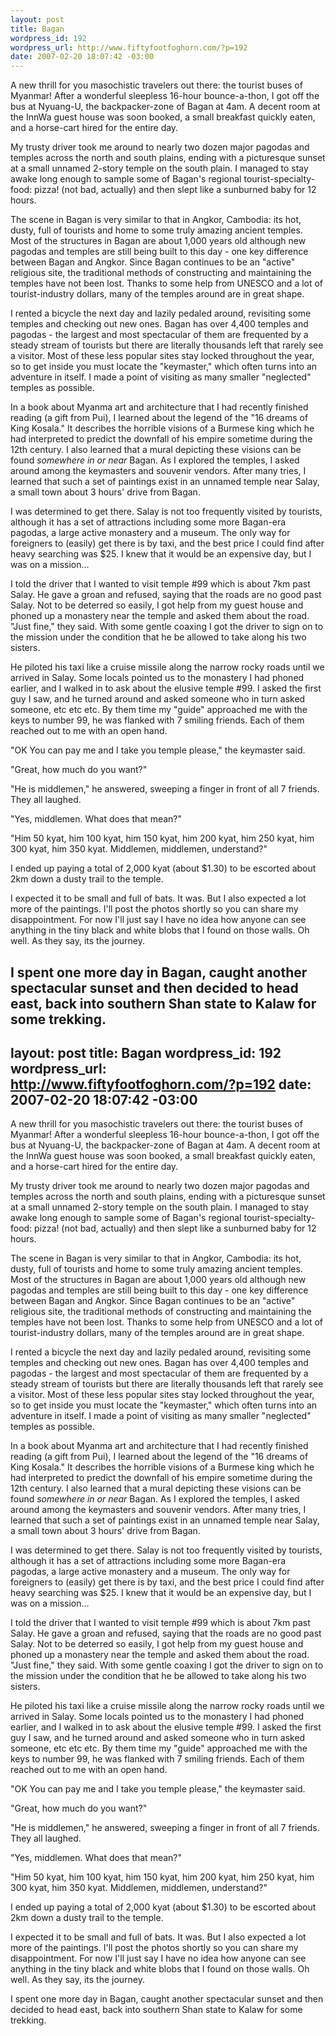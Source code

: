 ```yaml
--- 
layout: post
title: Bagan
wordpress_id: 192
wordpress_url: http://www.fiftyfootfoghorn.com/?p=192
date: 2007-02-20 18:07:42 -03:00
---
```

A new thrill for you masochistic travelers out there: the tourist buses of Myanmar! After a wonderful sleepless 16-hour bounce-a-thon, I got off the bus at Nyuang-U, the backpacker-zone of Bagan at 4am. A decent room at the InnWa guest house was soon booked, a small breakfast quickly eaten, and a horse-cart hired for the entire day.

My trusty driver took me around to nearly two dozen major pagodas and temples across the north and south plains, ending with a picturesque sunset at a small unnamed 2-story temple on the south plain. I managed to stay awake long enough to sample some of Bagan's regional tourist-specialty-food: pizza! (not bad, actually) and then slept like a sunburned baby for 12 hours.

The scene in Bagan is very similar to that in Angkor, Cambodia: its hot, dusty, full of tourists and home to some truly amazing ancient temples. Most of the structures in Bagan are about 1,000 years old although new pagodas and temples are still being built to this day - one key difference between Bagan and Angkor. Since Bagan continues to be an "active" religious site, the traditional methods of constructing and maintaining the temples have not been lost. Thanks to some help from UNESCO and a lot of tourist-industry dollars, many of the temples around are in great shape.

I rented a bicycle the next day and lazily pedaled around, revisiting some temples and checking out new ones. Bagan has over 4,400 temples and pagodas - the largest and most spectacular of them are frequented by a steady stream of tourists but there are literally thousands left that rarely see a visitor. Most of these less popular sites stay locked throughout the year, so to get inside you must locate the "keymaster," which often turns into an adventure in itself. I made a point of visiting as many smaller "neglected" temples as possible.

In a book about Myanma art and architecture that I had recently finished reading (a gift from Pui), I learned about the legend of the "16 dreams of King Kosala." It describes the horrible visions of a Burmese king which he had interpreted to predict the downfall of his empire sometime during the 12th century. I also learned that a mural depicting these visions can be found <em>somewhere in or near</em> Bagan. As I explored the temples, I asked around among the keymasters and souvenir vendors. After many tries, I learned that such a set of paintings exist in an unnamed temple near Salay, a small town about 3 hours' drive from Bagan.

I was determined to get there. Salay is not too frequently visited by tourists, although it has a set of attractions including some more Bagan-era pagodas, a large active monastery and a museum. The only way for foreigners to (easily) get there is by taxi, and the best price I could find after heavy searching was $25. I knew that it would be an expensive day, but I was on a mission...

I told the driver that I wanted to visit temple #99 which is about 7km past Salay. He gave a groan and refused, saying that the roads are no good past Salay. Not to be deterred so easily, I got help from my guest house and phoned up a monastery near the temple and asked them about the road. "Just fine," they said. With some gentle coaxing I got the driver to sign on to the mission under the condition that he be allowed to take along his two sisters.

He piloted his taxi like a cruise missile along the narrow rocky roads until we arrived in Salay. Some locals pointed us to the monastery I had phoned earlier, and I walked in to ask about the elusive temple #99. I asked the first guy I saw, and he turned around and asked someone who in turn asked someone, etc etc etc. By them time my "guide" approached me with the keys to number 99, he was flanked with 7 smiling friends. Each of them reached out to me with an open hand.

"OK You can pay me and I take you temple please," the keymaster said.

"Great, how much do you want?"

"He is middlemen," he answered, sweeping a finger in front of all 7 friends. They all laughed.

"Yes, middlemen. What does that mean?"

"Him 50 kyat, him 100 kyat, him 150 kyat, him 200 kyat, him 250 kyat, him 300 kyat, him 350 kyat. Middlemen, middlemen, understand?"

I ended up paying a total of 2,000 kyat (about $1.30) to be escorted about 2km down a dusty trail to the temple.

I expected it to be small and full of bats. It was. But I also expected a lot more of the paintings. I'll post the photos shortly so you can share my disappointment. For now I'll just say I have no idea how anyone can see anything in the tiny black and white blobs that I found on those walls. Oh well. As they say, its the journey.

I spent one more day in Bagan, caught another spectacular sunset and then decided to head east, back into southern Shan state to Kalaw for some trekking.
--- 
layout: post
title: Bagan
wordpress_id: 192
wordpress_url: http://www.fiftyfootfoghorn.com/?p=192
date: 2007-02-20 18:07:42 -03:00
---
A new thrill for you masochistic travelers out there: the tourist buses of Myanmar! After a wonderful sleepless 16-hour bounce-a-thon, I got off the bus at Nyuang-U, the backpacker-zone of Bagan at 4am. A decent room at the InnWa guest house was soon booked, a small breakfast quickly eaten, and a horse-cart hired for the entire day.

My trusty driver took me around to nearly two dozen major pagodas and temples across the north and south plains, ending with a picturesque sunset at a small unnamed 2-story temple on the south plain. I managed to stay awake long enough to sample some of Bagan's regional tourist-specialty-food: pizza! (not bad, actually) and then slept like a sunburned baby for 12 hours.

The scene in Bagan is very similar to that in Angkor, Cambodia: its hot, dusty, full of tourists and home to some truly amazing ancient temples. Most of the structures in Bagan are about 1,000 years old although new pagodas and temples are still being built to this day - one key difference between Bagan and Angkor. Since Bagan continues to be an "active" religious site, the traditional methods of constructing and maintaining the temples have not been lost. Thanks to some help from UNESCO and a lot of tourist-industry dollars, many of the temples around are in great shape.

I rented a bicycle the next day and lazily pedaled around, revisiting some temples and checking out new ones. Bagan has over 4,400 temples and pagodas - the largest and most spectacular of them are frequented by a steady stream of tourists but there are literally thousands left that rarely see a visitor. Most of these less popular sites stay locked throughout the year, so to get inside you must locate the "keymaster," which often turns into an adventure in itself. I made a point of visiting as many smaller "neglected" temples as possible.

In a book about Myanma art and architecture that I had recently finished reading (a gift from Pui), I learned about the legend of the "16 dreams of King Kosala." It describes the horrible visions of a Burmese king which he had interpreted to predict the downfall of his empire sometime during the 12th century. I also learned that a mural depicting these visions can be found <em>somewhere in or near</em> Bagan. As I explored the temples, I asked around among the keymasters and souvenir vendors. After many tries, I learned that such a set of paintings exist in an unnamed temple near Salay, a small town about 3 hours' drive from Bagan.

I was determined to get there. Salay is not too frequently visited by tourists, although it has a set of attractions including some more Bagan-era pagodas, a large active monastery and a museum. The only way for foreigners to (easily) get there is by taxi, and the best price I could find after heavy searching was $25. I knew that it would be an expensive day, but I was on a mission...

I told the driver that I wanted to visit temple #99 which is about 7km past Salay. He gave a groan and refused, saying that the roads are no good past Salay. Not to be deterred so easily, I got help from my guest house and phoned up a monastery near the temple and asked them about the road. "Just fine," they said. With some gentle coaxing I got the driver to sign on to the mission under the condition that he be allowed to take along his two sisters.

He piloted his taxi like a cruise missile along the narrow rocky roads until we arrived in Salay. Some locals pointed us to the monastery I had phoned earlier, and I walked in to ask about the elusive temple #99. I asked the first guy I saw, and he turned around and asked someone who in turn asked someone, etc etc etc. By them time my "guide" approached me with the keys to number 99, he was flanked with 7 smiling friends. Each of them reached out to me with an open hand.

"OK You can pay me and I take you temple please," the keymaster said.

"Great, how much do you want?"

"He is middlemen," he answered, sweeping a finger in front of all 7 friends. They all laughed.

"Yes, middlemen. What does that mean?"

"Him 50 kyat, him 100 kyat, him 150 kyat, him 200 kyat, him 250 kyat, him 300 kyat, him 350 kyat. Middlemen, middlemen, understand?"

I ended up paying a total of 2,000 kyat (about $1.30) to be escorted about 2km down a dusty trail to the temple.

I expected it to be small and full of bats. It was. But I also expected a lot more of the paintings. I'll post the photos shortly so you can share my disappointment. For now I'll just say I have no idea how anyone can see anything in the tiny black and white blobs that I found on those walls. Oh well. As they say, its the journey.

I spent one more day in Bagan, caught another spectacular sunset and then decided to head east, back into southern Shan state to Kalaw for some trekking.
